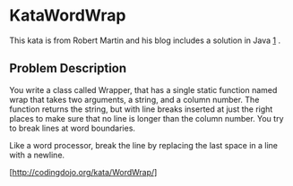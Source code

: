 # KataWordWrap

This kata is from Robert Martin and his blog includes a solution in Java [1](http://thecleancoder.blogspot.com/2010/10/craftsman-62-dark-path.html) .

## Problem Description

You write a class called Wrapper, that has a single static function named wrap that takes two arguments, a string, and a column number. The function returns the string, but with line breaks inserted at just the right places to make sure that no line is longer than the column number. You try to break lines at word boundaries.

Like a word processor, break the line by replacing the last space in a line with a newline.

[<http://codingdojo.org/kata/WordWrap/]>